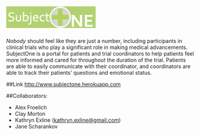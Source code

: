 ![logo](/app/assets/images/small58logo3.png)
==============
*Nobody* should feel like they are just a number, including participants in clinical trials who play a significant role in making medical advancements. SubjectOne is a portal for patients and trial coordinators to help patients feel more informed and cared for throughout the duration of the trial. Patients are able to easily communicate with their coordinator, and coordinators are able to track their patients' questions and emotional status.

##Link
http://www.subjectone.herokuapp.com

##Collaborators:
- Alex Froelich
- Clay Morton
- Kathryn Exline (kathryn.exline@gmail.com)
- Jane Scharankov
